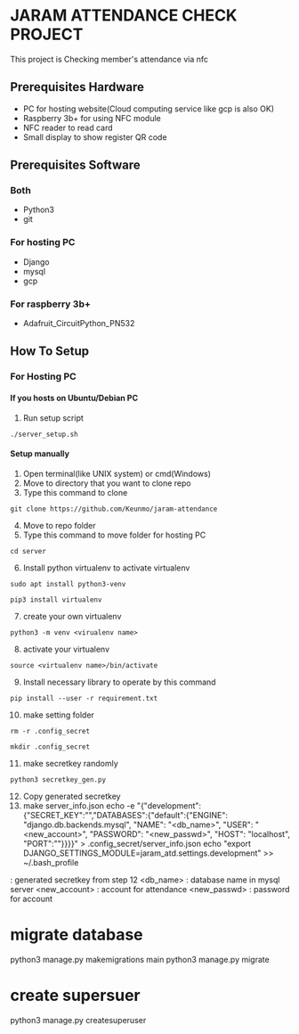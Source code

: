 # JARAM ATTENDANCE CHECK PROJECT

This project is Checking member's attendance via nfc

## Prerequisites Hardware

* PC for hosting website(Cloud computing service like gcp is also OK)
* Raspberry 3b+ for using NFC module
* NFC reader to read card
* Small display to show register QR code

## Prerequisites Software

### Both

* Python3
* git

### For hosting PC

* Django
* mysql
* gcp

### For raspberry 3b+

* Adafruit_CircuitPython_PN532

## How To Setup

### For Hosting PC

#### If you hosts on Ubuntu/Debian PC
1. Run setup script

```
./server_setup.sh
```

#### Setup manually
1. Open terminal(like UNIX system) or cmd(Windows)
2. Move to directory that you want to clone repo
3. Type this command to clone

```
git clone https://github.com/Keunmo/jaram-attendance
```

4. Move to repo folder
5. Type this command to move folder for hosting PC

```
cd server
```

6. Install python virtualenv to activate virtualenv

```
sudo apt install python3-venv
```

```
pip3 install virtualenv
```

7. create your own virtualenv

```
python3 -m venv <virualenv name>
```

8. activate your virtualenv

```
source <virtualenv name>/bin/activate
```

9. Install necessary library to operate by this command

```
pip install --user -r requirement.txt
```

10. make setting folder
```
rm -r .config_secret
```

```
mkdir .config_secret
```

11. make secretkey randomly
```
python3 secretkey_gen.py
```

12. Copy generated secretkey
13. make server_info.json
echo -e "{\"development\":{\"SECRET_KEY\":\"<generated secretkey>\",\"DATABASES\":{\"default\":{\"ENGINE\": \"django.db.backends.mysql\", \"NAME\": \"<db_name>\", \"USER\": \"<new_account>", \"PASSWORD\": \"<new_passwd>", \"HOST\": \"localhost\", \"PORT\":\"\"}}}}" > .config_secret/server_info.json
echo  "export DJANGO_SETTINGS_MODULE=jaram_atd.settings.development" >> ~/.bash_profile

<generated scretkey> : generated secretkey from step 12
<db_name> : database name in mysql server
<new_account> : account for attendance
<new_passwd> : password for account
# migrate database

python3 manage.py makemigrations main
python3 manage.py migrate

# create supersuer
python3 manage.py createsuperuser